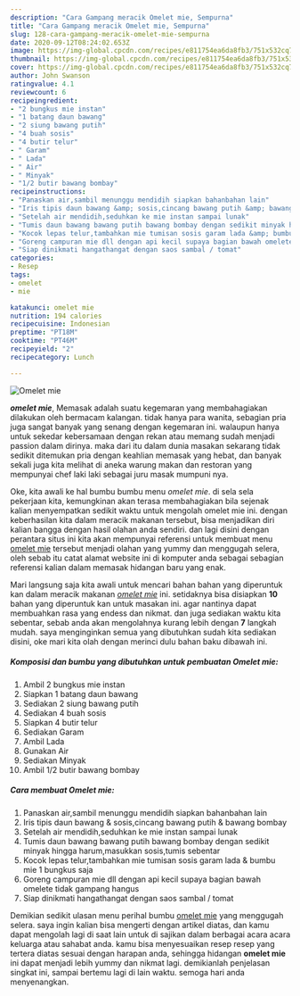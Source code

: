 ```yaml
---
description: "Cara Gampang meracik Omelet mie, Sempurna"
title: "Cara Gampang meracik Omelet mie, Sempurna"
slug: 128-cara-gampang-meracik-omelet-mie-sempurna
date: 2020-09-12T08:24:02.653Z
image: https://img-global.cpcdn.com/recipes/e811754ea6da8fb3/751x532cq70/omelet-mie-foto-resep-utama.jpg
thumbnail: https://img-global.cpcdn.com/recipes/e811754ea6da8fb3/751x532cq70/omelet-mie-foto-resep-utama.jpg
cover: https://img-global.cpcdn.com/recipes/e811754ea6da8fb3/751x532cq70/omelet-mie-foto-resep-utama.jpg
author: John Swanson
ratingvalue: 4.1
reviewcount: 6
recipeingredient:
- "2 bungkus mie instan"
- "1 batang daun bawang"
- "2 siung bawang putih"
- "4 buah sosis"
- "4 butir telur"
- " Garam"
- " Lada"
- " Air"
- " Minyak"
- "1/2 butir bawang bombay"
recipeinstructions:
- "Panaskan air,sambil menunggu mendidih siapkan bahanbahan lain"
- "Iris tipis daun bawang &amp; sosis,cincang bawang putih &amp; bawang bombay"
- "Setelah air mendidih,seduhkan ke mie instan sampai lunak"
- "Tumis daun bawang bawang putih bawang bombay dengan sedikit minyak hingga harum,masukkan sosis,tumis sebentar"
- "Kocok lepas telur,tambahkan mie tumisan sosis garam lada &amp; bumbu mie 1 bungkus saja"
- "Goreng campuran mie dll dengan api kecil supaya bagian bawah omelete tidak gampang hangus"
- "Siap dinikmati hangathangat dengan saos sambal / tomat"
categories:
- Resep
tags:
- omelet
- mie

katakunci: omelet mie 
nutrition: 194 calories
recipecuisine: Indonesian
preptime: "PT18M"
cooktime: "PT46M"
recipeyield: "2"
recipecategory: Lunch

---
```



![Omelet mie](https://img-global.cpcdn.com/recipes/e811754ea6da8fb3/751x532cq70/omelet-mie-foto-resep-utama.jpg)

<b><i>omelet mie</i></b>, Memasak adalah suatu kegemaran yang membahagiakan dilakukan oleh bermacam kalangan. tidak hanya para wanita, sebagian pria juga sangat banyak yang senang dengan kegemaran ini. walaupun hanya untuk sekedar kebersamaan dengan rekan atau memang sudah menjadi passion dalam dirinya. maka dari itu dalam dunia masakan sekarang tidak sedikit ditemukan pria dengan keahlian memasak yang hebat, dan banyak sekali juga kita melihat di aneka warung makan dan restoran yang mempunyai chef laki laki sebagai juru masak mumpuni nya.



Oke, kita awali ke hal bumbu bumbu menu <i>omelet mie</i>. di sela sela pekerjaan kita, kemungkinan akan terasa membahagiakan bila sejenak kalian menyempatkan sedikit waktu untuk mengolah omelet mie ini. dengan keberhasilan kita dalam meracik makanan tersebut, bisa menjadikan diri kalian bangga dengan hasil olahan anda sendiri. dan lagi disini dengan perantara situs ini kita akan mempunyai referensi untuk membuat menu <u>omelet mie</u> tersebut menjadi olahan yang yummy dan menggugah selera, oleh sebab itu catat alamat website ini di komputer anda sebagai sebagian referensi kalian dalam memasak hidangan baru yang enak.


Mari langsung saja kita awali untuk mencari bahan bahan yang diperuntuk kan dalam meracik makanan <u><i>omelet mie</i></u> ini. setidaknya bisa disiapkan <b>10</b> bahan yang diperuntuk kan untuk masakan ini. agar nantinya dapat membuahkan rasa yang endess dan nikmat. dan juga sediakan waktu kita sebentar, sebab anda akan mengolahnya kurang lebih dengan <b>7</b> langkah mudah. saya menginginkan semua yang dibutuhkan sudah kita sediakan disini, oke mari kita olah dengan merinci dulu bahan baku dibawah ini.

<!--inarticleads1-->

##### Komposisi dan bumbu yang dibutuhkan untuk pembuatan Omelet mie:

1. Ambil 2 bungkus mie instan
1. Siapkan 1 batang daun bawang
1. Sediakan 2 siung bawang putih
1. Sediakan 4 buah sosis
1. Siapkan 4 butir telur
1. Sediakan  Garam
1. Ambil  Lada
1. Gunakan  Air
1. Sediakan  Minyak
1. Ambil 1/2 butir bawang bombay




<!--inarticleads2-->

##### Cara membuat Omelet mie:

1. Panaskan air,sambil menunggu mendidih siapkan bahanbahan lain
1. Iris tipis daun bawang &amp; sosis,cincang bawang putih &amp; bawang bombay
1. Setelah air mendidih,seduhkan ke mie instan sampai lunak
1. Tumis daun bawang bawang putih bawang bombay dengan sedikit minyak hingga harum,masukkan sosis,tumis sebentar
1. Kocok lepas telur,tambahkan mie tumisan sosis garam lada &amp; bumbu mie 1 bungkus saja
1. Goreng campuran mie dll dengan api kecil supaya bagian bawah omelete tidak gampang hangus
1. Siap dinikmati hangathangat dengan saos sambal / tomat




Demikian sedikit ulasan menu perihal bumbu <u>omelet mie</u> yang menggugah selera. saya ingin kalian bisa mengerti dengan artikel diatas, dan kamu dapat mengolah lagi di saat lain untuk di sajikan dalam berbagai acara acara keluarga atau sahabat anda. kamu bisa menyesuaikan resep resep yang tertera diatas sesuai dengan harapan anda, sehingga hidangan <b>omelet mie</b> ini dapat menjadi lebih yummy dan nikmat lagi. demikianlah penjelasan singkat ini, sampai bertemu lagi di lain waktu. semoga hari anda menyenangkan.
